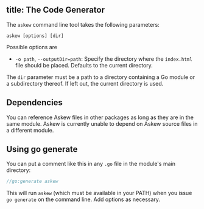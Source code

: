 title: The Code Generator
----

The `askew` command line tool takes the following parameters:

    askew [options] [dir]

Possible options are

 * `-o path`, `--outputDir=path`: Specify the directory where the `index.html` file should be placed. Defaults to the current directory.

The `dir` parameter must be a path to a directory containing a Go module or a subdirectory thereof.
If left out, the current directory is used.

## Dependencies

You can reference Askew files in other packages as long as they are in the same module.
Askew is currently unable to depend on Askew source files in a different module.

## Using go generate

You can put a comment like this in any `.go` file in the module's main directory:

```go
//go:generate askew
```

This will run `askew` (which must be available in your PATH) when you issue `go generate` on the command line.
Add options as necessary.
